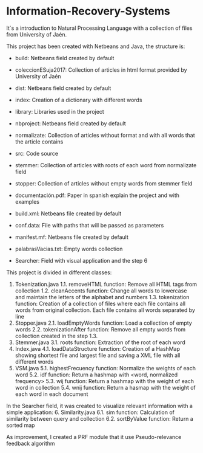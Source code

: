 # Information-Recovery-Systems

It´s a introduction to Natural Processing Language with a collection of files from University of Jaén. 

This project has been created with Netbeans and Java, the structure is:
 - build: Netbeans field created by default
 
 
 - coleccionESuja2017: Collection of articles in html format provided by University of Jaén 
 
 
 - dist: Netbeans field created by default
 
 - index: Creation of a dictionary with different words
 
 - library: Libraries used in the project
 - nbproject: Netbeans field created by default
 - normalizate: Collection of articles without format and with all words that the article contains
 - src: Code source
 - stemmer: Collection of articles with roots of each word from normalizate field
 - stopper: Collection of articles without empty words from stemmer field
 - documentación.pdf: Paper in spanish explain the project and with examples
 - build.xml: Netbeans file created by default
 - conf.data: File with paths that will be passed as parameters
 - manifest.mf: Netbeans file created by default
 - palabrasVacias.txt: Empty words collection
 - Searcher: Field with visual application and the step 6
 
This project is divided in different classes:
  1. Tokenization.java
    1.1. removeHTML function: Remove all HTML tags from collection
    1.2. cleanAccents function: Change all words to lowercase and maintain the letters of the alphabet and numbers
    1.3. tokenization function: Creation of a collection of files where each file contains all words from original collection. Each file contains all words separated by line
  2. Stopper.java
    2.1. loadEmptyWords function: Load a collection of empty words
    2.2. tokenizationAfter function: Remove all empty words from collection created in the step 1.3.
  3. Stemmer.java
    3.1. roots function: Extraction of the root of each word
  4. Index.java
    4.1. loadDataStructure function: Creation of a HashMap showing shortest file and largest file and saving a XML file with all different words
  5. VSM.java
    5.1. highestFrecuency function: Normalize the weights of each word
    5.2. idf function: Return a hashmap with <word, normalized frequency>
    5.3. wij function: Return a hashmap with the weight of each word in collection
    5.4. wnij function: Return a hasmap with the weight of each word in each document
  
  In the Searcher field, it was created to visualize relevant information with a simple application:
  6. Similarity.java
    6.1. sim function: Calculation of similarity between query and collection
    6.2. sortByValue function: Return a sorted map
    
  As improvement, I created a PRF module that it use Pseudo-relevance feedback algorithm
